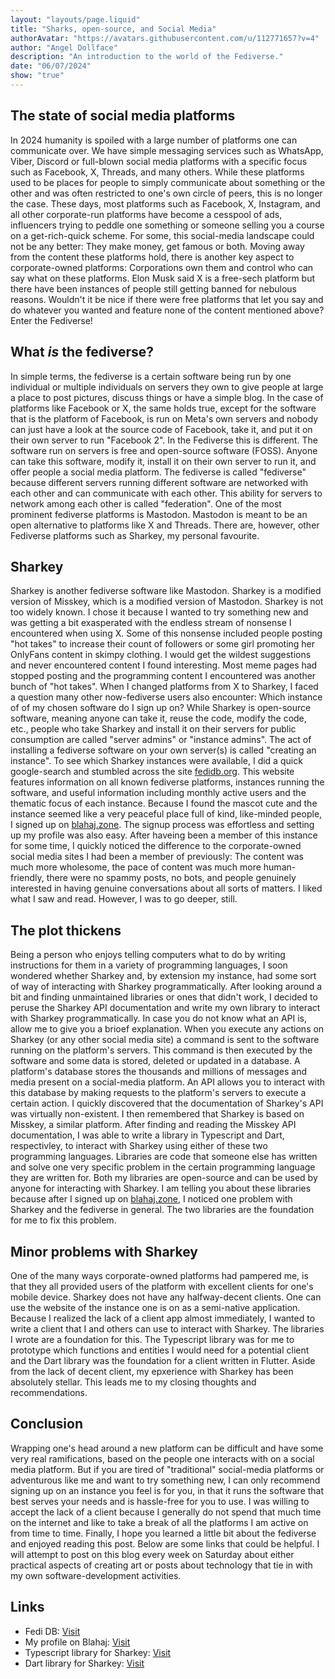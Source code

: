 ```yaml
---
layout: "layouts/page.liquid"
title: "Sharks, open-source, and Social Media"
authorAvatar: "https://avatars.githubusercontent.com/u/112771657?v=4"
author: "Angel Dollface"
description: "An introduction to the world of the Fediverse."
date: "06/07/2024"
show: "true"
---
```


## The state of social media platforms

In 2024 humanity is spoiled with a large number of platforms one can communicate over. We have simple messaging services such as WhatsApp, Viber, Discord or full-blown social media platforms with a specific focus such as Facebook, X, Threads, and many others. While these platforms used to be places for people to simply communicate about something or the other and was often restricted to one's own circle of peers, this is no longer the case. These days, most platforms such as Facebook, X, Instagram, and all other corporate-run platforms have become a cesspool of ads, influencers trying to peddle one something or someone selling you a course on a get-rich-quick scheme. For some, this social-media landscape could not be any better: They make money, get famous or both. Moving away from the content these platforms hold, there is another key aspect to corporate-owned platforms: Corporations own them and control who can say what on these platforms. Elon Musk said  X is a free-sech platform but there have been instances of people still getting banned for nebulous reasons. Wouldn't it be nice if there were free platforms that let you say and do whatever you wanted and feature none of the content mentioned above? Enter the Fediverse!

## What *is* the fediverse?

In simple terms, the fediverse is a certain software being run by one individual or multiple individuals on servers they own to give people at large a place to post pictures, discuss things or have a simple blog. In the case of platforms like Facebook or X, the same holds true, except for the software that is the platform of Facebook, is run on Meta's own servers and nobody can just have a look at the source code of Facebook, take it, and put it on their own server to run "Facebook 2". In the Fediverse this is different. The software run on servers is free and open-source software (FOSS). Anyone can take this software, modify it, install it on their own server to run it, and offer people a social media platform. The fediverse is called "fediverse" because different servers running different software are networked with each other and can communicate with each other. This ability for servers to network among each other is called "federation". One of the most prominent fediverse platforms is Mastodon. Mastodon is meant to be an open alternative to platforms like X and Threads. There are, however, other Fediverse platforms such as Sharkey, my personal favourite.

## Sharkey

Sharkey is another fediverse software like Mastodon. Sharkey is a modified version of Misskey, which is a modified version of Mastodon. Sharkey is not too widely known. I chose it because I wanted to try something new and was getting a bit exasperated with the endless stream of nonsense I encountered when using X. Some of this nonsense included people posting "hot takes" to increase their count of followers or some girl promoting her OnlyFans content in skimpy clothing. I would get the wildest suggestions and never encountered content I found interesting. Most meme pages had stopped posting and the programming content I encountered was another bunch of "hot takes". When I changed platforms from X to Sharkey, I faced a question many other now-fediverse users also encounter: Which instance of of my chosen software do I sign up on? While Sharkey is open-source software, meaning anyone can take it, reuse the code, modify the code, etc., people who take Sharkey and install it on their servers for public consumption are called "server admins" or "instance admins". The act of installing a fediverse software on your own server(s) is called "creating an instance". To see which Sharkey instances were available, I did a quick google-search and stumbled across the site [fedidb.org](https://fedidb.org). This website features information on all known fediverse platforms, instances running the software, and useful information including monthly active users and the thematic focus of each instance. Because I found the mascot cute and the instance seemed like a very peaceful place full of kind, like-minded people, I signed up on [blahaj.zone](https://blahaj.zone). The signup process was effortless and setting up my profile was also easy. After haveing been a member of this instance for some time, I quickly noticed the difference to the corporate-owned social media sites I had been a member of previously: The content was much more wholesome, the pace of content was much more human-friendly, there were no spammy posts, no bots, and people genuinely interested in having genuine conversations about all sorts of matters. I liked what I saw and read. However, I was to go deeper, still.

## The plot thickens

Being a person who enjoys telling computers what to do by writing instructions for them in a variety of programming languages, I soon wondered whether Sharkey and, by extension my instance, had some sort of way of interacting with Sharkey programmatically. After looking around a bit and finding unmaintained libraries or ones that didn't work, I decided to peruse the Sharkey API documentation and write my own library to interact with Sharkey programmatically. In case you do not know what an API is, allow me to give you a brioef explanation. When you execute any actions on Sharkey (or any other social media site) a command is sent to the software running on the platform's servers. This command is then executed by the software and some data is stored, deleted or updated in a database. A platform's database stores the thousands and millions of messages and media present on a social-media platform. An API allows you to interact with this database by making requests to the platform's servers to execute a certain action. I quickly discovered that the documentation of Sharkey's API was virtually non-existent. I then remembered that Sharkey is based on Misskey, a similar platform. After finding and reading the Misskey API documentation, I was able to write a library in Typescript and Dart, respectivley, to interact with Sharkey using either of these two programming languages. Libraries are code that someone else has written and solve one very specific problem in the certain programming language they are written for. Both my libraries are open-source and can be used by anyone for interacting with Sharkey. I am telling you about these libraries because after I signed up on [blahaj.zone](https://blahaj.zone), I noticed one problem with Sharkey and the fediverse in general. The two libraries are the foundation for me to fix this problem.

## Minor problems with Sharkey

One of the many ways corporate-owned platforms had pampered me, is that they all provided users of the platform with excellent clients for one's mobile device. Sharkey does not have any halfway-decent clients. One can use the website of the instance one is on as a semi-native application. Because I realized the lack of a client app almost immediately, I wanted to write a client that I and others can use to interact with Sharkey. The libraries I wrote are a foundation for this. The Typescript library was for me to prototype which functions and entities I would need for a potential client and the Dart library was the foundation for a client written in Flutter. Aside from the lack of decent client, my epxerience with Sharkey has been absolutely stellar. This leads me to my closing thoughts and recommendations.

## Conclusion

Wrapping one's head around a new platform can be difficult and have some very real ramifications, based on the people one interacts with on a social media platform. But if you are tired of "traditional" social-media platforms or adventurous like me and want to try something new, I can only recommend signing up on an instance you feel is for you, in that it runs the software that best serves your needs and is hassle-free for you to use. I was willing to accept the lack of a client because I generally do not spend that much time on the internet and like to take a break of all the platforms I am active on from time to time. Finally, I hope you learned a little bit about the fediverse and enjoyed reading this post. Below are some links that could be helpful. I will attempt to post on this blog every week on Saturday about either practical aspects of creating art or posts about technology that tie in with my own software-development activities.

## Links

- Fedi DB: [Visit](https://fedidb.org)
- My profile on Blahaj: [Visit](https://blahaj.zone/@angeldollface666)
- Typescript library for Sharkey: [Visit](https://github.com/angeldollface/sharkey.ts)
- Dart library for Sharkey: [Visit](https://github.com/angeldollface/sharkey.dart)
